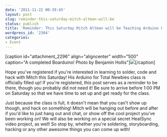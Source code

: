 ```yaml
---
date: '2011-11-22 00:39:45'
layout: post
slug: reminder-this-saturday-mitch-altman-will-be
status: publish
title: 'Reminder: This Saturday Mitch Altman will be Teaching Arduino For Total Newbies!'
wordpress_id: '2304'
categories:
- Event
---
```


[caption id="attachment_2296" align="aligncenter" width="500" caption="A completed Boarduino! Photo by Benjamin Hollis"][![](http://www.heatsynclabs.org/wp-content/uploads/2011/11/3116793147_80ca2e8f84_b-300x225.jpg)](http://www.flickr.com/photos/dalangalma/3116793147/)[/caption]

Hope you've registered if you're interested in learning to solder, code and hack with Mitch this Saturday! His Arduino for Total Newbies class is officially filled up! If you're registered, this post serves as a reminder to be there, though you probably did not need it! Be sure to arrive before 1:00 PM on Saturday so that we have time to set up and get ready for the class.

Just because the class is full, it doesn't mean that you can't show up though, and hack on something! Mitch will be hanging out before and after if you'd like to just hang out and chat, or show off the cool project you've been working on! We will also be working on a special secret HeatSync video project, as well! So stop by, whether you're soldering, storyboarding, hacking or any other awesome things you can come up with!
